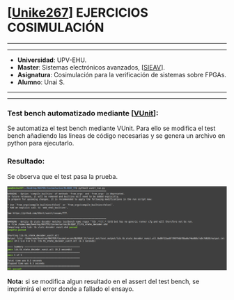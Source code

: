 # [[Unike267](https://github.com/Unike267)] EJERCICIOS COSIMULACIÓN
---
---

- **Universidad**: UPV-EHU.
- **Master**: Sistemas electrónicos avanzados, [[SIEAV](https://github.com/umarcor/SIEAV)].
- **Asignatura**: Cosimulación para la verificación de sistemas sobre FPGAs.
- **Alumno**: Unai S.

---
---

### Test bench automatizado mediante [[VUnit](https://github.com/VUnit/vunit)]:

Se automatiza el test bench mediante VUnit. Para ello se modifica el test bench añadiendo las lineas de código necesarias y se genera un archivo en python para ejecutarlo.


### Resultado:

Se observa que el test pasa la prueba.

![Esquema](https://github.com/Unike267/Photos/blob/master/UNI-Photos/cosim/Captura%20de%20pantalla%20de%202023-05-02%2003-37-54.png)

**Nota:** si se modifica algun resultado en el assert del test bench, se imprimirá el error donde a fallado el ensayo.


